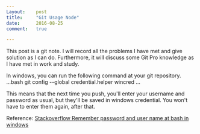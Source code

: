 ```yaml
---
Layout:    post
title:     "Git Usage Node"
date:      2016-08-25
comment:   true

---
```


This post is a git note. I will record all the problems I have met and give solution as I can do. Furthermore, it will discuss some Git Pro knowledge as I have met in work and study.


In windows, you can run the following command at your git repository.
...bash
git config --global credential.helper wincred
...

This means that the next time you push, you'll enter your username and password as usual, but they'll be saved in windows credential. You won't have to enter them again, after that.

Reference: [Stackoverflow Remember password and user name at bash in windows][1]

[1]: http://stackoverflow.com/questions/5727555/remember-password-git-bash-under-windows
